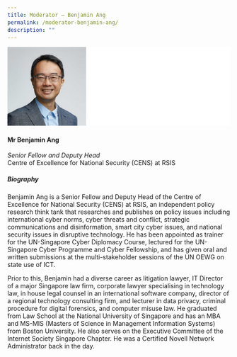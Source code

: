 ```yaml
---
title: ​​Moderator – Benjamin Ang
permalink: /moderator-benjamin-ang/
description: ""
---
```

![](/images/Speakers/Benjamin%20Ang.jpg)

#### **Mr Benjamin Ang**

*Senior Fellow and Deputy Head*  
Centre of Excellence for National Security (CENS) at RSIS

##### **Biography**
Benjamin Ang is a Senior Fellow and Deputy Head of the Centre of Excellence for National Security (CENS) at RSIS, an independent policy research think tank that researches and publishes on policy issues including international cyber norms, cyber threats and conflict, strategic communications and disinformation, smart city cyber issues, and national security issues in disruptive technology. He has been appointed as trainer for the UN-Singapore Cyber Diplomacy Course, lectured for the UN-Singapore Cyber Programme and Cyber Fellowship, and has given oral and written submissions at the multi-stakeholder sessions of the UN OEWG on state use of ICT.
 
Prior to this, Benjamin had a diverse career as litigation lawyer, IT Director of a major Singapore law firm, corporate lawyer specialising in technology law, in house legal counsel in an international software company, director of a regional technology consulting firm, and lecturer in data privacy, criminal procedure for digital forensics, and computer misuse law. He graduated from Law School at the National University of Singapore and has an MBA and MS-MIS (Masters of Science in Management Information Systems) from Boston University. He also serves on the Executive Committee of the Internet Society Singapore Chapter. He was a Certified Novell Network Administrator back in the day.